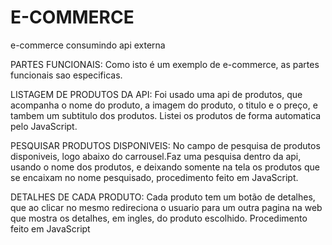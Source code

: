 # E-COMMERCE
e-commerce consumindo api externa

PARTES FUNCIONAIS:
Como isto é um exemplo de e-commerce, as partes funcionais sao especificas.

LISTAGEM DE PRODUTOS DA API:
Foi usado uma api de produtos, que acompanha o nome do produto, a imagem do produto, o titulo e o preço, e tambem um subtitulo dos produtos.
Listei os produtos de forma automatica pelo JavaScript.

PESQUISAR PRODUTOS DISPONIVEIS:
No campo de pesquisa de produtos disponiveis, logo abaixo do carrousel.Faz uma pesquisa dentro da api, usando o nome dos produtos, e deixando somente na tela os produtos
que se encaixam no nome pesquisado, procedimento feito em JavaScript.

DETALHES DE CADA PRODUTO:
Cada produto tem um botão de detalhes, que ao clicar no mesmo redireciona o usuario para um outra pagina na web que mostra os detalhes, em ingles, do produto escolhido.
Procedimento feito em JavaScript
